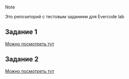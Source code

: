 > [!NOTE]
> Это репозиторий с тестовым заданием для Evercode lab

## Задание 1
[Можно посмотреть тут](https://github.com/e11sy/evercode_test_task/tree/main/first-task)

## Задание 2
[Можно посмотреть тут](https://github.com/e11sy/evercode_test_task/tree/main/second-task)
